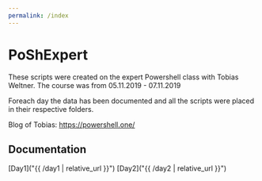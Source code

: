 ```yaml
---
permalink: /index
---
```

# PoShExpert
These scripts were created on the expert Powershell class with Tobias Weltner. 
The course was from 05.11.2019 - 07.11.2019 

Foreach day the data has been documented and all the scripts were placed in their respective folders. 

Blog of Tobias: 
https://powershell.one/

## Documentation
[Day1]("{{ /day1 | relative_url }}")
[Day2]("{{ /day2 | relative_url }}")
